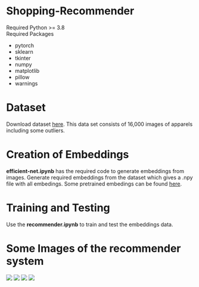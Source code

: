 # Shopping-Recommender

Required Python >= 3.8 </br>
Required Packages </br>
  * pytorch </br>
  * sklearn </br>
  * tkinter </br>
  * numpy </br>
  * matplotlib </br>
  * pillow </br>
  * warnings
  
# Dataset
Download dataset <a href="https://drive.google.com/file/d/1YGxtoxXviIyL2iHxRyhlxS4y0EXWAULF/view?usp=sharing">here</a>. This data set consists of 16,000 images of apparels including some outliers.
  
# Creation of Embeddings
<b>efficient-net.ipynb</b> has the required code to generate embeddings from images. Generate required embeddings from the dataset which gives a .npy file with all embedings. Some pretrained embedings can be found <a href="">here</a>.

# Training and Testing
Use the <b>recommender.ipynb</b> to train and test the embeddings data.

# Some Images of the recommender system
<img src="https://drive.google.com/uc?export=view&id=1mHx80bbT2U1uSmstTJ8cZ8UYSsUoOao6">
<img src="https://drive.google.com/uc?export=view&id=1VWR0SF_H-bLrpUKfQslBpsBuoSLmoUv_">
<img src="https://drive.google.com/uc?export=view&id=1Gvf6GyvT_wMBP68zds8VFW5a3joS14o7">
<img src="https://drive.google.com/uc?export=view&id=1S2dcEMpjDCx7dIxDxaTM6N1e6Z6Y0vJT">
